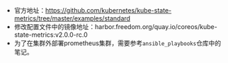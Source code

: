 - 官方地址：https://github.com/kubernetes/kube-state-metrics/tree/master/examples/standard
- 修改配置文件中的镜像地址：harbor.freedom.org/quay.io/coreos/kube-state-metrics:v2.0.0-rc.0
- 为了在集群外部署prometheus集群，需要参考`ansible_playbooks`仓库中的笔记。